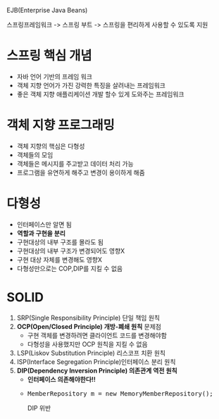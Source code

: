 EJB(Enterprise Java Beans)

스프링프레임워크 -> 
스프링 부트 -> 스프링을 편리하게 사용할 수 있도록 지원

# 스프링 핵심 개념 
- 자바 언어 기반의 프레임 워크
- 객체 지향 언어가 가진 강력한 특징을 살려내는 프레임워크
- 좋은 객체 지향 애플리케이션 개발 할수 있게 도와주는 프레임워크

# 객체 지향 프로그래밍
- 객체 지향의 핵심은 다형성
- 객체들의 모임
- 객체들은 메시지를 주고받고 데이터 처리 가능
- 프로그램을 유연하게 해주고 변경이 용이하게 해줌

# 다형성
- 인터페이스만 알면 됨
- **역할과 구현을 분리**
- 구현대상의 내부 구조를 몰라도 됨
- 구현대상의 내부 구조가 변경되어도 영향X
- 구현 대상 자체를 변경해도 영향X
- 다형성만으로는 COP,DIP를 지킬 수 없음

# SOLID
1. SRP(Single Responsibility Principle) 단일 책임 원칙
2. **OCP(Open/Closed Principle) 개방-폐쇄 원칙**
    문제점
      - 구현 객체를 변경하려면 클라이언트 코드를 변경해야함
      - 다형성을 사용했지만 OCP 원칙을 지킬 수 없음
3. LSP(Liskov Substitution Principle) 리스코프 치환 원칙
4. ISP(Interface Segregation Principle)인터페이스 분리 원칙
5. **DIP(Dependency Inversion Principle) 의존관계 역전 원칙**
    - **인터페이스 의존해야한다!!**
    - <pre>MemberRepository m = new MemoryMemberRepository();</pre> DIP 위반




  
